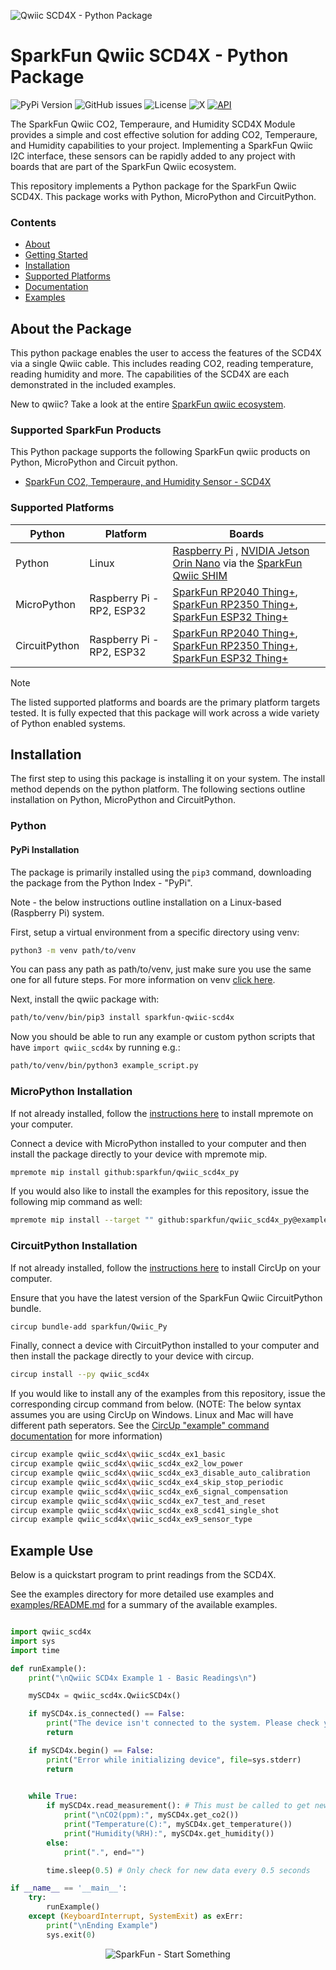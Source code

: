 ![Qwiic SCD4X - Python Package](docs/images/gh-banner.png "qwiic SCD4X Python Package")

# SparkFun Qwiic SCD4X - Python Package

![PyPi Version](https://img.shields.io/pypi/v/sparkfun_qwiic_scd4x)
![GitHub issues](https://img.shields.io/github/issues/sparkfun/qwiic_scd4x_py)
![License](https://img.shields.io/github/license/sparkfun/qwiic_scd4x_py)
![X](https://img.shields.io/twitter/follow/sparkfun)
[![API](https://img.shields.io/badge/API%20Reference-blue)](https://docs.sparkfun.com/qwiic_scd4x_py/classqwiic__scd4x_1_1_qwiic_s_c_d4x.html)

The SparkFun Qwiic CO2, Temperaure, and Humidity SCD4X Module provides a simple and cost effective solution for adding CO2, Temperaure, and Humidity capabilities to your project. Implementing a SparkFun Qwiic I2C interface, these sensors can be rapidly added to any project with boards that are part of the SparkFun Qwiic ecosystem.

This repository implements a Python package for the SparkFun Qwiic SCD4X. This package works with Python, MicroPython and CircuitPython.

### Contents

* [About](#about-the-package)
* [Getting Started](#getting-started)
* [Installation](#installation)
* [Supported Platforms](#supported-platforms)
* [Documentation](https://docs.sparkfun.com/qwiic_scd4x_py/classqwiic__scd4x_1_1_qwiic_s_c_d4x.html)
* [Examples](#examples)

## About the Package

This python package enables the user to access the features of the SCD4X via a single Qwiic cable. This includes reading CO2, reading temperature, reading humidity and more. The capabilities of the SCD4X are each demonstrated in the included examples.

New to qwiic? Take a look at the entire [SparkFun qwiic ecosystem](https://www.sparkfun.com/qwiic).

### Supported SparkFun Products

This Python package supports the following SparkFun qwiic products on Python, MicroPython and Circuit python. 

* [SparkFun CO2, Temperaure, and Humidity Sensor - SCD4X](https://www.sparkfun.com/products/22396)

### Supported Platforms

| Python | Platform | Boards |
|--|--|--|
| Python | Linux | [Raspberry Pi](https://www.sparkfun.com/raspberry-pi-5-8gb.html) , [NVIDIA Jetson Orin Nano](https://www.sparkfun.com/nvidia-jetson-orin-nano-developer-kit.html) via the [SparkFun Qwiic SHIM](https://www.sparkfun.com/sparkfun-qwiic-shim-for-raspberry-pi.html) |
| MicroPython | Raspberry Pi - RP2, ESP32 | [SparkFun RP2040 Thing+](https://www.sparkfun.com/sparkfun-thing-plus-rp2040.html), [SparkFun RP2350 Thing+](https://www.sparkfun.com/sparkfun-thing-plus-rp2350.html), [SparkFun ESP32 Thing+](https://www.sparkfun.com/sparkfun-thing-plus-esp32-wroom-usb-c.html)
|CircuitPython | Raspberry Pi - RP2, ESP32 | [SparkFun RP2040 Thing+](https://www.sparkfun.com/sparkfun-thing-plus-rp2040.html), [SparkFun RP2350 Thing+](https://www.sparkfun.com/sparkfun-thing-plus-rp2350.html), [SparkFun ESP32 Thing+](https://www.sparkfun.com/sparkfun-thing-plus-esp32-wroom-usb-c.html)

> [!NOTE]
> The listed supported platforms and boards are the primary platform targets tested. It is fully expected that this package will work across a wide variety of Python enabled systems. 

## Installation 

The first step to using this package is installing it on your system. The install method depends on the python platform. The following sections outline installation on Python, MicroPython and CircuitPython.

### Python 

#### PyPi Installation

The package is primarily installed using the `pip3` command, downloading the package from the Python Index - "PyPi". 

Note - the below instructions outline installation on a Linux-based (Raspberry Pi) system.

First, setup a virtual environment from a specific directory using venv:
```sh
python3 -m venv path/to/venv
```
You can pass any path as path/to/venv, just make sure you use the same one for all future steps. For more information on venv [click here](https://docs.python.org/3/library/venv.html).

Next, install the qwiic package with:
```sh
path/to/venv/bin/pip3 install sparkfun-qwiic-scd4x
```
Now you should be able to run any example or custom python scripts that have `import qwiic_scd4x` by running e.g.:
```sh
path/to/venv/bin/python3 example_script.py
```

### MicroPython Installation
If not already installed, follow the [instructions here](https://docs.micropython.org/en/latest/reference/mpremote.html) to install mpremote on your computer.

Connect a device with MicroPython installed to your computer and then install the package directly to your device with mpremote mip.
```sh
mpremote mip install github:sparkfun/qwiic_scd4x_py
```

If you would also like to install the examples for this repository, issue the following mip command as well:
```sh
mpremote mip install --target "" github:sparkfun/qwiic_scd4x_py@examples
```

### CircuitPython Installation
If not already installed, follow the [instructions here](https://docs.circuitpython.org/projects/circup/en/latest/#installation) to install CircUp on your computer.

Ensure that you have the latest version of the SparkFun Qwiic CircuitPython bundle. 
```sh
circup bundle-add sparkfun/Qwiic_Py
```

Finally, connect a device with CircuitPython installed to your computer and then install the package directly to your device with circup.
```sh
circup install --py qwiic_scd4x
```

If you would like to install any of the examples from this repository, issue the corresponding circup command from below. (NOTE: The below syntax assumes you are using CircUp on Windows. Linux and Mac will have different path seperators. See the [CircUp "example" command documentation](https://learn.adafruit.com/keep-your-circuitpython-libraries-on-devices-up-to-date-with-circup/example-command) for more information)

```sh
circup example qwiic_scd4x\qwiic_scd4x_ex1_basic
circup example qwiic_scd4x\qwiic_scd4x_ex2_low_power
circup example qwiic_scd4x\qwiic_scd4x_ex3_disable_auto_calibration
circup example qwiic_scd4x\qwiic_scd4x_ex4_skip_stop_periodic
circup example qwiic_scd4x\qwiic_scd4x_ex6_signal_compensation
circup example qwiic_scd4x\qwiic_scd4x_ex7_test_and_reset
circup example qwiic_scd4x\qwiic_scd4x_ex8_scd41_single_shot
circup example qwiic_scd4x\qwiic_scd4x_ex9_sensor_type

```

Example Use
 ---------------
Below is a quickstart program to print readings from the SCD4X.

See the examples directory for more detailed use examples and [examples/README.md](https://github.com/sparkfun/qwiic_scd4x_py/blob/master/examples/README.md) for a summary of the available examples.

```python

import qwiic_scd4x
import sys
import time

def runExample():
	print("\nQwiic SCD4x Example 1 - Basic Readings\n")

	mySCD4x = qwiic_scd4x.QwiicSCD4x() 

	if mySCD4x.is_connected() == False:
		print("The device isn't connected to the system. Please check your connection", file=sys.stderr)
		return

	if mySCD4x.begin() == False:
		print("Error while initializing device", file=sys.stderr)
		return
	

	while True:
		if mySCD4x.read_measurement(): # This must be called to get new data. It will return false until new data is available 
			print("\nCO2(ppm):", mySCD4x.get_co2())
			print("Temperature(C):", mySCD4x.get_temperature())
			print("Humidity(%RH):", mySCD4x.get_humidity())
		else:
			print(".", end="")

		time.sleep(0.5) # Only check for new data every 0.5 seconds

if __name__ == '__main__':
	try:
		runExample()
	except (KeyboardInterrupt, SystemExit) as exErr:
		print("\nEnding Example")
		sys.exit(0)
```
<p align="center">
<img src="https://cdn.sparkfun.com/assets/custom_pages/3/3/4/dark-logo-red-flame.png" alt="SparkFun - Start Something">
</p>

